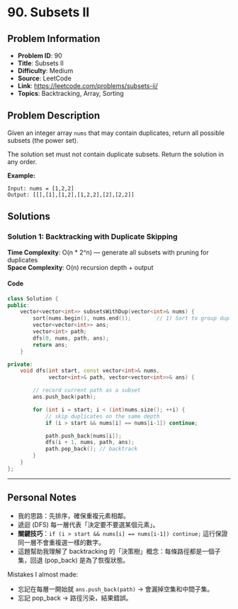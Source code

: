 # 90. Subsets II

## Problem Information
- **Problem ID**: 90
- **Title**: Subsets II
- **Difficulty**: Medium
- **Source**: LeetCode
- **Link**: https://leetcode.com/problems/subsets-ii/
- **Topics**: Backtracking, Array, Sorting

## Problem Description
Given an integer array `nums` that may contain duplicates, return all possible subsets (the power set).

The solution set must not contain duplicate subsets. Return the solution in any order.

**Example:**
```
Input: nums = [1,2,2]
Output: [[],[1],[1,2],[1,2,2],[2],[2,2]]
```

## Solutions

### Solution 1: Backtracking with Duplicate Skipping
**Time Complexity**: O(n * 2^n) — generate all subsets with pruning for duplicates  
**Space Complexity**: O(n) recursion depth + output

#### Code
```cpp
class Solution {
public:
    vector<vector<int>> subsetsWithDup(vector<int>& nums) {
        sort(nums.begin(), nums.end());        // 1) Sort to group duplicates
        vector<vector<int>> ans;
        vector<int> path;
        dfs(0, nums, path, ans);
        return ans;
    }

private:
    void dfs(int start, const vector<int>& nums,
             vector<int>& path, vector<vector<int>>& ans) {

        // record current path as a subset
        ans.push_back(path);

        for (int i = start; i < (int)nums.size(); ++i) {
            // skip duplicates on the same depth
            if (i > start && nums[i] == nums[i-1]) continue;

            path.push_back(nums[i]);
            dfs(i + 1, nums, path, ans);
            path.pop_back(); // backtrack
        }
    }
};
```

---

## Personal Notes
- 我的思路：先排序，確保重複元素相鄰。
- 遞迴 (DFS) 每一層代表「決定要不要選某個元素」。
- **關鍵技巧**：`if (i > start && nums[i] == nums[i-1]) continue;` 這行保證同一層不會重複選一樣的數字。
- 這題幫助我理解了 backtracking 的「決策樹」概念：每條路徑都是一個子集，回退 (pop_back) 是為了恢復狀態。

Mistakes I almost made:
- 忘記在每層一開始就 `ans.push_back(path)` → 會漏掉空集和中間子集。
- 忘記 pop_back → 路徑污染，結果錯誤。

